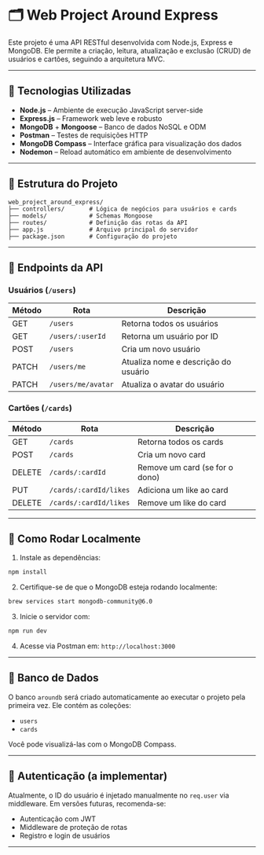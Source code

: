 # 🗂️ Web Project Around Express

Este projeto é uma API RESTful desenvolvida com Node.js, Express e MongoDB. Ele permite a criação, leitura, atualização e exclusão (CRUD) de usuários e cartões, seguindo a arquitetura MVC.

---

## 🚀 Tecnologias Utilizadas

- **Node.js** – Ambiente de execução JavaScript server-side
- **Express.js** – Framework web leve e robusto
- **MongoDB** + **Mongoose** – Banco de dados NoSQL e ODM
- **Postman** – Testes de requisições HTTP
- **MongoDB Compass** – Interface gráfica para visualização dos dados
- **Nodemon** – Reload automático em ambiente de desenvolvimento

---

## 📁 Estrutura do Projeto

```
web_project_around_express/
├── controllers/       # Lógica de negócios para usuários e cards
├── models/            # Schemas Mongoose
├── routes/            # Definição das rotas da API
├── app.js             # Arquivo principal do servidor
├── package.json       # Configuração do projeto
```

---

## 📡 Endpoints da API

### Usuários (`/users`)
| Método | Rota                 | Descrição                                |
|--------|----------------------|------------------------------------------|
| GET    | `/users`             | Retorna todos os usuários                |
| GET    | `/users/:userId`     | Retorna um usuário por ID                |
| POST   | `/users`             | Cria um novo usuário                     |
| PATCH  | `/users/me`          | Atualiza nome e descrição do usuário     |
| PATCH  | `/users/me/avatar`   | Atualiza o avatar do usuário             |

### Cartões (`/cards`)
| Método | Rota                    | Descrição                                |
|--------|-------------------------|------------------------------------------|
| GET    | `/cards`                | Retorna todos os cards                   |
| POST   | `/cards`                | Cria um novo card                        |
| DELETE | `/cards/:cardId`        | Remove um card (se for o dono)           |
| PUT    | `/cards/:cardId/likes`  | Adiciona um like ao card                 |
| DELETE | `/cards/:cardId/likes`  | Remove um like do card                   |

---

## 🧪 Como Rodar Localmente

1. Instale as dependências:

```bash
npm install
```

2. Certifique-se de que o MongoDB esteja rodando localmente:

```bash
brew services start mongodb-community@6.0
```

3. Inicie o servidor com:

```bash
npm run dev
```

4. Acesse via Postman em: `http://localhost:3000`

---

## 💾 Banco de Dados

O banco `aroundb` será criado automaticamente ao executar o projeto pela primeira vez. Ele contém as coleções:

- `users`
- `cards`

Você pode visualizá-las com o MongoDB Compass.

---

## 🔐 Autenticação (a implementar)

Atualmente, o ID do usuário é injetado manualmente no `req.user` via middleware. Em versões futuras, recomenda-se:

- Autenticação com JWT
- Middleware de proteção de rotas
- Registro e login de usuários

---
